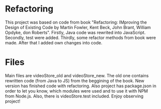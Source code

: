 # Refactoring
This project was based on code from book "Refactoring: IMproving the Design of Existing Code by Martin Fowler, Kent Beck, John Brant, William Opdyke, don Roberts".
Firstly, Java code was rewrited into JavaScript. Secondly, test were added. Thirdly, some refactor methods from book were made.
After that I added own changes into code.
# Files
Main files are videoStore_old and videoStore_new. The old one contains rewritten code (from Java to JS) from the beggining of the book.
New version has finished code with refactoring. Also project has package.json in order to let you know, which modules were used and to
use it with NPM from Node.js. Also, there is videoStore.test included. Enjoy observing project!
